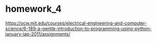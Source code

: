 # homework_4
https://ocw.mit.edu/courses/electrical-engineering-and-computer-science/6-189-a-gentle-introduction-to-programming-using-python-january-iap-2011/assignments/
